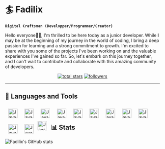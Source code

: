 # 🏄 Fadilix
**`Digital Craftsman (Developper/Programmer/Creator)`**

Hello everyone👋🏾, I'm thrilled to be here today as a junior developer. While I may be at the beginning of my journey in the world of coding, I bring a deep passion for learning and a strong commitment to growth. I'm excited to share with you some of the projects I've been working on and the valuable experiences I've gained so far. So, let's embark on this journey together, and I can't wait to contribute and collaborate with this amazing community of developers.
<p align="center">
  <a href="https://github.com/Fadilix?tab=repositories&sort=stargazers">
    <img alt="total stars" title="Total stars on GitHub" src="https://custom-icon-badges.demolab.com/github/stars/Fadilix?color=55960c&style=for-the-badge&labelColor=488207&logo=star"/></a>
  <a href="https://github.com/Fadilix?tab=followers">
    <img alt="followers" title="Follow me on Github" src="https://custom-icon-badges.demolab.com/github/followers/Fadilix?color=236ad3&labelColor=1155ba&style=for-the-badge&logo=person-add&label=Follow&logoColor=white"/></a>
</p>

---
## 🧰 Languages and Tools
<img align="left" alt="JavaScript" width="30px" style="padding:10px;" src="https://cdn.jsdelivr.net/gh/devicons/devicon/icons/dart/dart-original.svg">
<img align="left" alt="JavaScript" width="30px" style="padding:10px;" src="https://cdn.jsdelivr.net/gh/devicons/devicon/icons/flutter/flutter-original.svg">
<img align="left" alt="JavaScript" width="30px" style="padding:10px;" src="https://cdn.jsdelivr.net/gh/devicons/devicon/icons/firebase/firebase-plain.svg">
<img align="left" alt="JavaScript" width="30px" style="padding:10px;" src="https://cdn.jsdelivr.net/gh/devicons/devicon/icons/html5/html5-original.svg">
<img align="left" alt="JavaScript" width="30px" style="padding:10px;" src="https://cdn.jsdelivr.net/gh/devicons/devicon/icons/css3/css3-original.svg">
<img align="left" alt="JavaScript" width="30px" style="padding:10px;" src="https://cdn.jsdelivr.net/gh/devicons/devicon/icons/tailwindcss/tailwindcss-plain.svg">
<img align="left" alt="JavaScript" width="30px" style="padding:10px;" src="https://cdn.jsdelivr.net/gh/devicons/devicon/icons/javascript/javascript-original.svg">
<img align="left" alt="JavaScript" width="30px" style="padding:10px;" src="https://cdn.jsdelivr.net/gh/devicons/devicon/icons/react/react-original.svg">
<img align="left" alt="JavaScript" width="30px" style="padding:10px;" src="https://cdn.jsdelivr.net/gh/devicons/devicon/icons/nodejs/nodejs-original.svg">
<img align="left" alt="JavaScript" width="30px" style="padding:10px;" src="https://cdn.jsdelivr.net/gh/devicons/devicon/icons/mysql/mysql-original-wordmark.svg">
<img align="left" alt="JavaScript" width="30px" style="padding:10px;" src="https://cdn.jsdelivr.net/gh/devicons/devicon/icons/git/git-original.svg">

<img align="left" alt="JavaScript" width="30px" style="padding-right:10px;" src="https://cdn.jsdelivr.net/gh/devicons/devicon/icons/python/python-original.svg">
<br />

#
 
## 📊 Stats
![Fadilix's GitHub stats](https://github-readme-stats.vercel.app/api?username=Fadilix&show_icons=true&theme=gruvbox)
